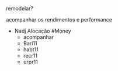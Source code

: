 remodelar?

acompanhar os rendimentos e performance

- Nadj Alocação #Money
    - acompanhar
    - Bari11
    - habt11
    - recr11
    - urpr11